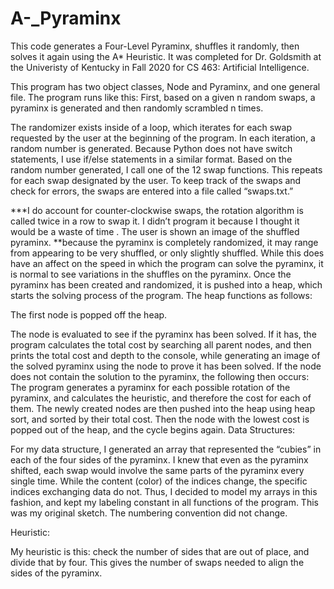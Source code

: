 # A-_Pyraminx

This code generates a Four-Level Pyraminx, shuffles it randomly, then solves it again using the A* Heuristic. 
It was completed for Dr. Goldsmith at the Univeristy of Kentucky in Fall 2020 for CS 463: Artificial Intelligence.  

This program has two object classes, Node and Pyraminx, and one general file. The program runs like this:
First, based on a given n random swaps, a pyraminx is generated and then randomly scrambled n times. 

The randomizer exists inside of a loop, which iterates for each swap requested by the user at the beginning of the program. In each iteration, a random number is generated. Because Python does not have switch statements, I use if/else statements in a similar format. Based on the random number generated, I call one of the 12 swap functions. This repeats for each swap designated by the user. To keep track of the swaps and check for errors, the swaps are entered into a file called “swaps.txt.”

***I do account for counter-clockwise swaps, the rotation algorithm is called twice in a row to swap it. I didn’t program it because I thought it would be a waste of time
. The user is shown an image of the shuffled pyraminx. **because the pyraminx is completely randomized, it may range from appearing to be very shuffled, or only slightly shuffled. While this does have an affect on the speed in which the program can solve the pyraminx, it is normal to see variations in the shuffles on the pyraminx. 
Once the pyraminx has been created and randomized, it is pushed into a heap, which starts the solving process of the program. 
The heap functions as follows: 

The first node is popped off the heap. 

The node is evaluated to see if the pyraminx has been solved. If it has, the program calculates the total cost by searching all parent nodes, and then prints the total cost and depth to the console, while generating an image of the solved pyraminx using the node to prove it has been solved. 
If the node does not contain the solution to the pyraminx, the following then occurs:
The program generates a pyraminx for each possible rotation of the pyraminx, and calculates the heuristic, and therefore the cost for each of them. The newly created nodes are then pushed into the heap using heap sort, and sorted by their total cost. Then the node with the lowest cost is popped out of the heap, and the cycle begins again. 
Data Structures: 

For my data structure, I generated an array that represented the “cubies” in each of the four sides of the pyraminx. I knew that even as the pyraminx shifted, each swap would involve the same parts of the pyraminx every single time. While the content (color) of the indices change, the specific indices exchanging data do not. 
Thus, I decided to model my arrays in this fashion, and kept my labeling constant in all functions of the program.  This was my original sketch. The numbering convention did not change. 
 
Heuristic: 

My heuristic is this: check the number of sides that are out of place, and divide that by four. This gives the number of swaps needed to align the sides of the pyraminx. 
 

